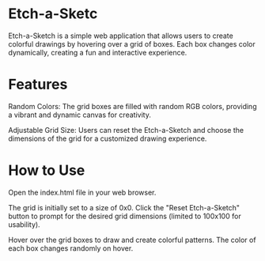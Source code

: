 # Etch-a-Sketc
Etch-a-Sketch is a simple web application that allows users to create colorful drawings by hovering over a grid of boxes. Each box changes color dynamically, creating a fun and interactive experience.

# Features
Random Colors: The grid boxes are filled with random RGB colors, providing a vibrant and dynamic canvas for creativity.

Adjustable Grid Size: Users can reset the Etch-a-Sketch and choose the dimensions of the grid for a customized drawing experience.

# How to Use
Open the index.html file in your web browser.

The grid is initially set to a size of 0x0. Click the "Reset Etch-a-Sketch" button to prompt for the desired grid dimensions (limited to 100x100 for usability).

Hover over the grid boxes to draw and create colorful patterns. The color of each box changes randomly on hover.